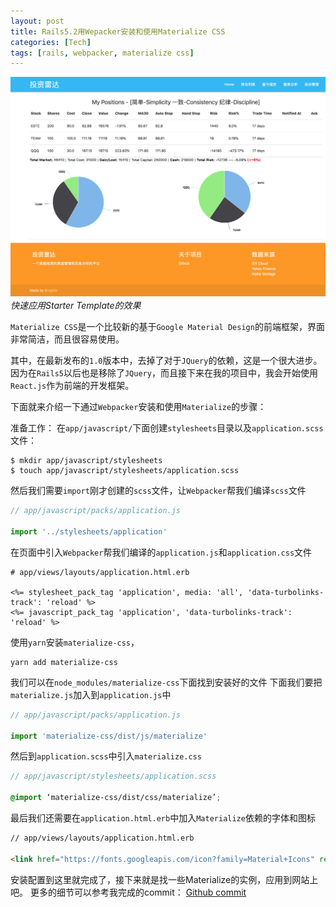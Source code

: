 ```yaml
---
layout: post
title: Rails5.2用Wepacker安装和使用Materialize CSS
categories: [Tech]
tags: [rails, webpacker, materialize css]
---
```


![](/images/materialize-css-starter.png)
_快速应用Starter Template的效果_

`Materialize CSS`是一个比较新的基于`Google Material Design`的前端框架，界面非常简洁，而且很容易使用。

其中，在最新发布的`1.0`版本中，去掉了对于`JQuery`的依赖，这是一个很大进步。因为在`Rails5`以后也是移除了`JQuery`，而且接下来在我的项目中，我会开始使用`React.js`作为前端的开发框架。

下面就来介绍一下通过`Webpacker`安装和使用`Materialize`的步骤：

准备工作：
在`app/javascript/`下面创建`stylesheets`目录以及`application.scss`文件：

```
$ mkdir app/javascript/stylesheets
$ touch app/javascript/stylesheets/application.scss
```

然后我们需要`import`刚才创建的`scss`文件，让`Webpacker`帮我们编译`scss`文件

```javascript
// app/javascript/packs/application.js

import '../stylesheets/application'
```

在页面中引入`Webpacker`帮我们编译的`application.js`和`application.css`文件

```erb
# app/views/layouts/application.html.erb

<%= stylesheet_pack_tag 'application', media: 'all', 'data-turbolinks-track': 'reload' %>
<%= javascript_pack_tag 'application', 'data-turbolinks-track': 'reload' %>
```

使用`yarn`安装`materialize-css`，

```
yarn add materialize-css
```

我们可以在`node_modules/materialize-css`下面找到安装好的文件
下面我们要把`materialize.js`加入到`application.js`中

```javascript
// app/javascript/packs/application.js

import 'materialize-css/dist/js/materialize'
```
然后到`application.scss`中引入`materialize.css`

```scss
// app/javascript/stylesheets/application.scss

@import ‘materialize-css/dist/css/materialize’;
```

最后我们还需要在`application.html.erb`中加入`Materialize`依赖的字体和图标

```html
// app/views/layouts/application.html.erb

<link href="https://fonts.googleapis.com/icon?family=Material+Icons" rel="stylesheet">
```

安装配置到这里就完成了，接下来就是找一些Materialize的实例，应用到网站上吧。
更多的细节可以参考我完成的commit： [Github commit](https://github.com/bingxie/investment-radar/commit/b58632eb40ec2fe9e42976f5cb48f8a8e0f5987f)
